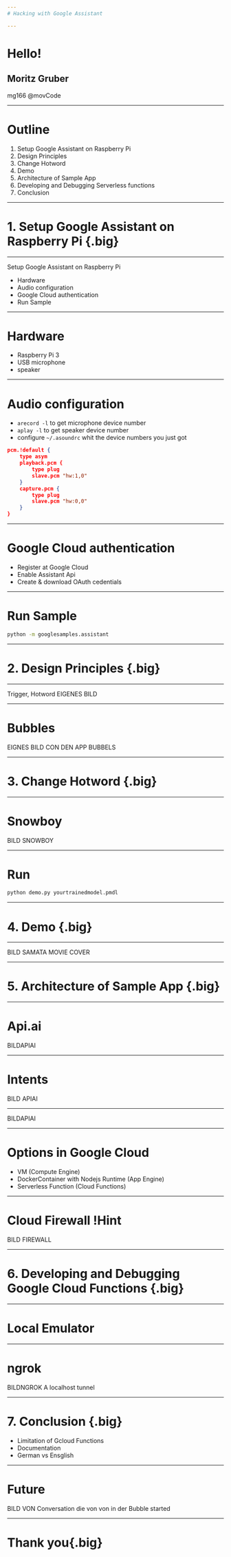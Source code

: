 ```yaml
---
# Hacking with Google Assistant

---
```

# Hello!
## Moritz Gruber
mg166
@movCode 

---
# Outline
1. Setup Google Assistant on Raspberry Pi
2. Design Principles
3. Change Hotword
4. Demo
5. Architecture of Sample App
6. Developing and Debugging Serverless functions
7. Conclusion



---

# 1. Setup Google Assistant on Raspberry Pi {.big}

---
Setup Google Assistant on Raspberry Pi
- Hardware
- Audio configuration
- Google Cloud authentication
- Run Sample

---

# Hardware

- Raspberry Pi 3
- USB microphone
- speaker

---

# Audio configuration

* ```arecord -l``` to get microphone device number
* ```aplay -l``` to get speaker device number
* configure ```~/.asoundrc``` whit the device numbers you just got
```json
pcm.!default {
    type asym
    playback.pcm {
        type plug
        slave.pcm "hw:1,0"
    }
    capture.pcm {
        type plug
        slave.pcm "hw:0,0"
    }
}
```

---

# Google Cloud authentication

- Register at Google Cloud
- Enable Assistant Api
- Create & download OAuth cedentials 



---

# Run Sample

```bash
python -m googlesamples.assistant 
```

---

# 2. Design Principles {.big}

---
Trigger, Hotword
EIGENES BILD

---

# Bubbles

EIGNES BILD CON DEN APP BUBBELS

---

# 3. Change Hotword {.big}

---

# Snowboy 
BILD SNOWBOY

---

# Run

```bash
python demo.py yourtrainedmodel.pmdl
```

---

# 4. Demo {.big}

---

BILD SAMATA MOVIE COVER


---


# 5. Architecture of Sample App {.big}

---

# Api.ai
BILDAPIAI

---

# Intents
BILD APIAI

---

 

BILDAPIAI

---

# Options in Google Cloud

- VM (Compute Engine)
- DockerContainer with Nodejs Runtime (App Engine)
- Serverless Function (Cloud Functions)

---

# Cloud Firewall !Hint

BILD FIREWALL

---

# 6. Developing and Debugging Google Cloud Functions {.big}


---
# Local Emulator

---
# ngrok
BILDNGROK
A localhost tunnel 

---

# 7. Conclusion {.big}
- Limitation of Gcloud Functions
- Documentation
- German vs Ensglish 

---
# Future
BILD VON Conversation die von von in der Bubble started

---

# Thank you{.big}






